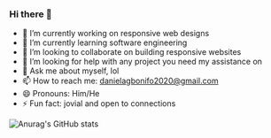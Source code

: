 ### Hi there 👋
- 🔭 I’m currently working on responsive web designs
- 🌱 I’m currently learning software engineering
- 👯 I’m looking to collaborate on building responsive websites
 - 🤔 I’m looking for help with any project you need my assistance on
- 💬 Ask me about myself, lol
- 📫 How to reach me: danielagbonifo2020@gmail.com
- 😄 Pronouns: Him/He
- ⚡ Fun fact: jovial and open to connections




![Anurag's GitHub stats](https://github-readme-stats.vercel.app/api?username=daniel-agbonifo&show_icons=true)
